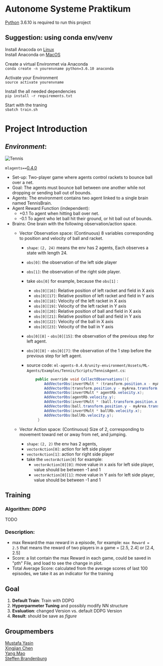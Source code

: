 # Autonome Systeme Praktikum
[Python](https://www.python.org/downloads/) 3.6.10 is required to run this project
## Suggestion: using conda env/venv
Install Anacoda on [Linux](https://docs.anaconda.com/anaconda/install/linux/)\
Install Anaconda on [MacOS](https://docs.anaconda.com/anaconda/install/mac-os/)

Create a virtual Environmet via Anaconda\
`conda create -n yourenvname python=3.6.10 anaconda`

Activate your Environment\
`source activate yourenvname`

Install the all needed dependencies\
`pip install -r requirements.txt`

Start with the traning\
`sbatch train.sh`


# Project Introduction

## *Environment*:

![Tennis](img/tennis-demo.gif)


`mlagents==`[0.4.0](https://github.com/Unity-Technologies/ml-agents/releases/tag/0.4.0)

* Set-up: Two-player game where agents control rackets to bounce ball over a net. 
* Goal: The agents must bounce ball between one another while not dropping or sending ball out of bounds.
* Agents: The environment contains two agent linked to a single brain named TennisBrain. 
* Agent Reward Function (independent): 
    * +0.1 To agent when hitting ball over net.
    * -0.1 To agent who let ball hit their ground, or hit ball out of bounds.
* Brains: One brain with the following observation/action space.
    * Vector Observation space: (Continuous) 8 variables corresponding to position and velocity of ball and racket.  
        * `shape`: `(2, 24)` means the env has 2 agents, Each observes a state with length 24. 
        * `obs[0]`: the observation of the left side player 
        * `obs[1]`: the observation of the right side player.
        * take `obs[0]` for example, because the `obs[1]` :
            * `obs[0][16]`:  Relative position of left racket and field in X axis
            * `obs[0][17]`:  Relative position of left racket and field in Y axis
            * `obs[0][18]`:  Velocity of the left racket in X axis
            * `obs[0][19]`:  Velocity of the left racket in Y axis
            * `obs[0][20]`:  Relative position of ball and field in X axis
            * `obs[0][21]`:  Relative position of ball and field in Y axis
            * `obs[0][22]`:  Velocity of the ball in X axis
            * `obs[0][23]`:  Velocity of the ball in Y axis
    
        * `obs[0][8]` - `obs[0][15]`: the observation of the previous step for left agent.
        * `obs[0][0]` - `obs[0][7]`: the observation of the 1 step before the previous step for left agent.

        * source code: `ml-agents-0.4.0/unity-environment/Assets/ML-Agents/Examples/Tennis/Scripts/TennisAgent.cs`: 
        
            ```java
                public override void CollectObservations(){
                    AddVectorObs(invertMult * (transform.position.x - myArea.transform.position.x));
                    AddVectorObs(transform.position.y - myArea.transform.position.y);
                    AddVectorObs(invertMult * agentRb.velocity.x);
                    AddVectorObs(agentRb.velocity.y);
                    AddVectorObs(invertMult * (ball.transform.position.x - myArea.transform.position.x));
                    AddVectorObs(ball.transform.position.y - myArea.transform.position.y);
                    AddVectorObs(invertMult * ballRb.velocity.x);
                    AddVectorObs(ballRb.velocity.y);
                 }
            ```
                      
    * Vector Action space: (Continuous) Size of 2, corresponding to movement toward net or away from net, and jumping.
         * `shape`: `(2, 2)`  the env has 2 agents, 
         * `vectorAction[0]`: action for left side player
         * `vectorAction[1]`: action for right side player  
         * take the `vectorAction[0]` for example:
             * `vectorAction[0][0]`: move value in x axis for left side player, value should be between -1 and 1
             * `vectorAction[0][1]`: move value in Y axis for left side player, value should be between -1 and 1
 
 
     
## Training
### Algorithm: *DDPG*
TODO


### Description:
* max Reward:the max reward in a episode, for example: `max Reward = 2.5` that means the reward of two players in a game = [2.5, 2.4] or [2.4, 2.5]
* Score: a list contain the max Reward in each game, could be saved in "pth" File, and load to see the change in plot.
* Total Average Score: calculated from the average scores of last 100 episodes, we take it as an indicator for the training

## Goal
1. **Default Train**: Train with DDPG 
2. **Hyperparmeter Tuning** and possibly modify NN structure
3. **Evaluation**: changed Version vs. default DDPG Version
4. **Result**: should be save as *figure*    
    

## Groupmembers
[Mustafa Yasin](https://github.com/MustafaYasin)\
[Xingjian Chen](https://github.com/marcchan)\
[Yang Mao](https://github.com/leo-mao)\
[Steffen Brandenburg](https://github.com/SteffenBr)
